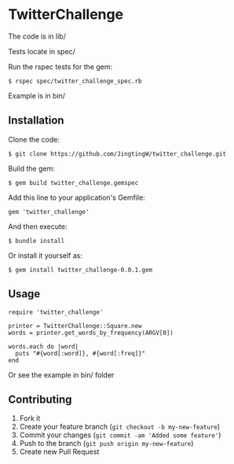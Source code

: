 # TwitterChallenge

The code is in lib/

Tests locate in spec/

Run the rspec tests for the gem:

    $ rspec spec/twitter_challenge_spec.rb

Example is in bin/


## Installation
Clone the code:

    $ git clone https://github.com/JingtingW/twitter_challenge.git

Build the gem:

    $ gem build twitter_challenge.gemspec

Add this line to your application's Gemfile:

    gem 'twitter_challenge'

And then execute:

    $ bundle install

Or install it yourself as:

    $ gem install twitter_challenge-0.0.1.gem

## Usage

    require 'twitter_challenge'

    printer = TwitterChallenge::Square.new
    words = printer.get_words_by_frequency(ARGV[0])

    words.each do |word|
      puts "#{word[:word]}, #{word[:freq]}"
    end

Or see the example in bin/ folder


## Contributing

1. Fork it
2. Create your feature branch (`git checkout -b my-new-feature`)
3. Commit your changes (`git commit -am 'Added some feature'`)
4. Push to the branch (`git push origin my-new-feature`)
5. Create new Pull Request
